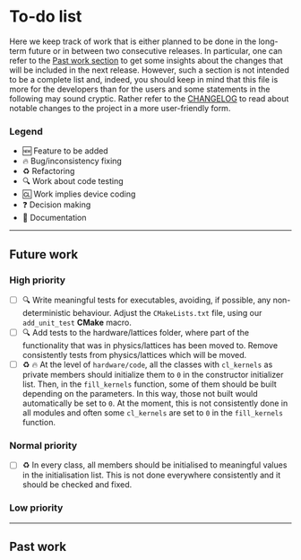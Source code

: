 # To-do list

Here we keep track of work that is either planned to be done in the long-term future or in between two consecutive releases.
In particular, one can refer to the [Past work section](#past-work) to get some insights about the changes that will be included in the next release.
However, such a section is not intended to be a complete list and, indeed, you should keep in mind that this file is more for the developers than for the users and some statements in the following may sound cryptic.
Rather refer to the [CHANGELOG](https://github.com/AG-Philipsen/cl2qcd/blob/master/CHANGELOG.md) to read about notable changes to the project in a more user-friendly form.

### Legend

* :new: Feature to be added
* :fire: Bug/inconsistency fixing
* :recycle: Refactoring
* :mag: Work about code testing
* :cl: Work implies device coding
* :question: Decision making
* :memo: Documentation

----

## Future work

### High priority

 - [ ] :mag: Write meaningful tests for executables, avoiding, if possible, any non-deterministic behaviour.
             Adjust the `CMakeLists.txt` file, using our `add_unit_test` **CMake** macro.
 - [ ] :mag: Add tests to the hardware/lattices folder, where part of the functionality that was in physics/lattices has been moved to.
             Remove consistently tests from physics/lattices which will be moved.
 - [ ] :recycle: :fire: At the level of `hardware/code`, all the classes with `cl_kernels` as private members should initialize them to `0` in the constructor initializer list.
                        Then, in the `fill_kernels` function, some of them should be built depending on the parameters.
                        In this way, those not built would automatically be set to `0`.
                        At the moment, this is not consistently done in all modules and often some `cl_kernels` are set to `0` in the `fill_kernels` function.

### Normal priority

 - [ ] :recycle: In every class, all members should be initialised to meaningful values in the initialisation list.
                 This is not done everywhere consistently and it should be checked and fixed.

### Low priority


----

## Past work
